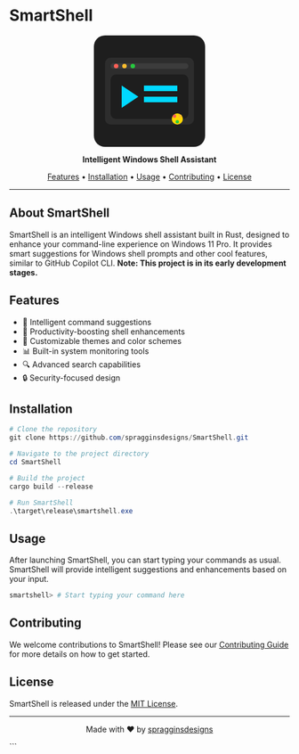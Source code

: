 
# SmartShell

<p align="center">
  <svg width="200" height="200" viewBox="0 0 200 200" xmlns="http://www.w3.org/2000/svg">
    <rect width="200" height="200" rx="20" ry="20" fill="#1E1E1E"/>
    <rect x="20" y="40" width="160" height="120" rx="10" ry="10" fill="#2D2D2D"/>
    <rect x="30" y="50" width="140" height="10" rx="5" ry="5" fill="#3C3C3C"/>
    <circle cx="40" cy="55" r="4" fill="#FF5F56"/>
    <circle cx="55" cy="55" r="4" fill="#FFBD2E"/>
    <circle cx="70" cy="55" r="4" fill="#27C93F"/>
    <rect x="30" y="70" width="140" height="80" rx="10" ry="10" fill="#1E1E1E"/>
    <polygon points="50,90 80,110 50,130" fill="#00D8FF"/>
    <rect x="90" y="90" width="60" height="10" fill="#00D8FF"/>
    <rect x="90" y="110" width="60" height="10" fill="#00D8FF"/>
    <!-- AI Sprinkle Icon -->
    <g transform="translate(150, 150)">
      <circle cx="0" cy="0" r="10" fill="#FFD700" />
      <circle cx="-5" cy="-5" r="3" fill="#FF5F56"/>
      <circle cx="5" cy="-5" r="3" fill="#FFBD2E"/>
      <circle cx="0" cy="5" r="3" fill="#27C93F"/>
    </g>
  </svg>
</p>

<p align="center">
  <strong>Intelligent Windows Shell Assistant</strong>
</p>

<p align="center">
  <a href="#features">Features</a> •
  <a href="#installation">Installation</a> •
  <a href="#usage">Usage</a> •
  <a href="#contributing">Contributing</a> •
  <a href="#license">License</a>
</p>

---

## About SmartShell

SmartShell is an intelligent Windows shell assistant built in Rust, designed to enhance your command-line experience on Windows 11 Pro. It provides smart suggestions for Windows shell prompts and other cool features, similar to GitHub Copilot CLI. **Note: This project is in its early development stages.**

## Features

- 🧠 Intelligent command suggestions
- 🚀 Productivity-boosting shell enhancements
- 🎨 Customizable themes and color schemes
- 📊 Built-in system monitoring tools
- 🔍 Advanced search capabilities
- 🔒 Security-focused design

## Installation

```powershell
# Clone the repository
git clone https://github.com/spragginsdesigns/SmartShell.git

# Navigate to the project directory
cd SmartShell

# Build the project
cargo build --release

# Run SmartShell
.\target\release\smartshell.exe
```

## Usage

After launching SmartShell, you can start typing your commands as usual. SmartShell will provide intelligent suggestions and enhancements based on your input.

```powershell
smartshell> # Start typing your command here
```

## Contributing

We welcome contributions to SmartShell! Please see our [Contributing Guide](CONTRIBUTING.md) for more details on how to get started.

## License

SmartShell is released under the [MIT License](LICENSE).

---

<p align="center">
  Made with ❤️ by <a href="https://github.com/spragginsdesigns">spragginsdesigns</a>
</p>
```
